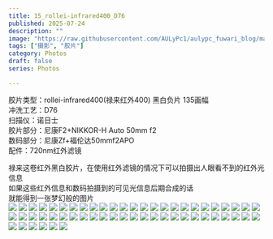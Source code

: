 ```yaml
---
title: 15_rollei-infrared400_D76
published: 2025-07-24
description: ""
image: "https://raw.githubusercontent.com/AULyPc1/aulypc_fuwari_blog/main/picture/mypic/film/15_rollei-infrared400_D76/DSC_1927.webp"
tags: ["摄影", "胶片"]
category: Photos
draft: false
series: Photos

---
```

胶片类型：rollei-infrared400(禄来红外400) 黑白负片 135画幅  
冲洗工艺：D76  
扫描仪：诺日士  
胶片部分：尼康F2+NIKKOR-H Auto 50mm f2  
数码部分：尼康Zf+福伦达50mmf2APO  
配件：720nm红外滤镜  

禄来这卷红外黑白胶片，在使用红外滤镜的情况下可以拍摄出人眼看不到的红外光信息  
如果这些红外信息和数码拍摄到的可见光信息后期合成的话  
就能得到一张梦幻般的图片  
![](https://raw.githubusercontent.com/AULyPc1/aulypc_fuwari_blog/main/picture/mypic/film/15_rollei-infrared400_D76/000000740036.webp)
![](https://raw.githubusercontent.com/AULyPc1/aulypc_fuwari_blog/main/picture/mypic/film/15_rollei-infrared400_D76/DSC_1723.webp)
![](https://raw.githubusercontent.com/AULyPc1/aulypc_fuwari_blog/main/picture/mypic/film/15_rollei-infrared400_D76/000000740034.webp)
![](https://raw.githubusercontent.com/AULyPc1/aulypc_fuwari_blog/main/picture/mypic/film/15_rollei-infrared400_D76/DSC_1732.webp)
![](https://raw.githubusercontent.com/AULyPc1/aulypc_fuwari_blog/main/picture/mypic/film/15_rollei-infrared400_D76/000000740032.webp)
![](https://raw.githubusercontent.com/AULyPc1/aulypc_fuwari_blog/main/picture/mypic/film/15_rollei-infrared400_D76/DSC_1739.webp)
![](https://raw.githubusercontent.com/AULyPc1/aulypc_fuwari_blog/main/picture/mypic/film/15_rollei-infrared400_D76/000000740030.webp)
![](https://raw.githubusercontent.com/AULyPc1/aulypc_fuwari_blog/main/picture/mypic/film/15_rollei-infrared400_D76/DSC_1749.webp)
![](https://raw.githubusercontent.com/AULyPc1/aulypc_fuwari_blog/main/picture/mypic/film/15_rollei-infrared400_D76/000000740028.webp)
![](https://raw.githubusercontent.com/AULyPc1/aulypc_fuwari_blog/main/picture/mypic/film/15_rollei-infrared400_D76/DSC_1754.webp)
![](https://raw.githubusercontent.com/AULyPc1/aulypc_fuwari_blog/main/picture/mypic/film/15_rollei-infrared400_D76/000000740027.webp)
![](https://raw.githubusercontent.com/AULyPc1/aulypc_fuwari_blog/main/picture/mypic/film/15_rollei-infrared400_D76/DSC_1759.webp)
![](https://raw.githubusercontent.com/AULyPc1/aulypc_fuwari_blog/main/picture/mypic/film/15_rollei-infrared400_D76/000000740024.webp)
![](https://raw.githubusercontent.com/AULyPc1/aulypc_fuwari_blog/main/picture/mypic/film/15_rollei-infrared400_D76/000000740023.webp)
![](https://raw.githubusercontent.com/AULyPc1/aulypc_fuwari_blog/main/picture/mypic/film/15_rollei-infrared400_D76/DSC_1847.webp)
![](https://raw.githubusercontent.com/AULyPc1/aulypc_fuwari_blog/main/picture/mypic/film/15_rollei-infrared400_D76/000000740022.webp)
![](https://raw.githubusercontent.com/AULyPc1/aulypc_fuwari_blog/main/picture/mypic/film/15_rollei-infrared400_D76/DSC_1850.webp)
![](https://raw.githubusercontent.com/AULyPc1/aulypc_fuwari_blog/main/picture/mypic/film/15_rollei-infrared400_D76/000000740021.webp)
![](https://raw.githubusercontent.com/AULyPc1/aulypc_fuwari_blog/main/picture/mypic/film/15_rollei-infrared400_D76/DSC_1854.webp)
![](https://raw.githubusercontent.com/AULyPc1/aulypc_fuwari_blog/main/picture/mypic/film/15_rollei-infrared400_D76/000000740020.webp)
![](https://raw.githubusercontent.com/AULyPc1/aulypc_fuwari_blog/main/picture/mypic/film/15_rollei-infrared400_D76/DSC_1858.webp)
![](https://raw.githubusercontent.com/AULyPc1/aulypc_fuwari_blog/main/picture/mypic/film/15_rollei-infrared400_D76/000000740019.webp)
![](https://raw.githubusercontent.com/AULyPc1/aulypc_fuwari_blog/main/picture/mypic/film/15_rollei-infrared400_D76/DSC_1859.webp)
![](https://raw.githubusercontent.com/AULyPc1/aulypc_fuwari_blog/main/picture/mypic/film/15_rollei-infrared400_D76/000000740018.webp)
![](https://raw.githubusercontent.com/AULyPc1/aulypc_fuwari_blog/main/picture/mypic/film/15_rollei-infrared400_D76/DSC_1862.webp)
![](https://raw.githubusercontent.com/AULyPc1/aulypc_fuwari_blog/main/picture/mypic/film/15_rollei-infrared400_D76/000000740017.webp)
![](https://raw.githubusercontent.com/AULyPc1/aulypc_fuwari_blog/main/picture/mypic/film/15_rollei-infrared400_D76/DSC_1866.webp)
![](https://raw.githubusercontent.com/AULyPc1/aulypc_fuwari_blog/main/picture/mypic/film/15_rollei-infrared400_D76/000000740016.webp)
![](https://raw.githubusercontent.com/AULyPc1/aulypc_fuwari_blog/main/picture/mypic/film/15_rollei-infrared400_D76/000000740015.webp)
![](https://raw.githubusercontent.com/AULyPc1/aulypc_fuwari_blog/main/picture/mypic/film/15_rollei-infrared400_D76/DSC_1878.webp)
![](https://raw.githubusercontent.com/AULyPc1/aulypc_fuwari_blog/main/picture/mypic/film/15_rollei-infrared400_D76/000000740014.webp)
![](https://raw.githubusercontent.com/AULyPc1/aulypc_fuwari_blog/main/picture/mypic/film/15_rollei-infrared400_D76/DSC_1886.webp)
![](https://raw.githubusercontent.com/AULyPc1/aulypc_fuwari_blog/main/picture/mypic/film/15_rollei-infrared400_D76/000000740013.webp)
![](https://raw.githubusercontent.com/AULyPc1/aulypc_fuwari_blog/main/picture/mypic/film/15_rollei-infrared400_D76/DSC_1894.webp)
![](https://raw.githubusercontent.com/AULyPc1/aulypc_fuwari_blog/main/picture/mypic/film/15_rollei-infrared400_D76/000000740012.webp)
![](https://raw.githubusercontent.com/AULyPc1/aulypc_fuwari_blog/main/picture/mypic/film/15_rollei-infrared400_D76/DSC_1898.webp)
![](https://raw.githubusercontent.com/AULyPc1/aulypc_fuwari_blog/main/picture/mypic/film/15_rollei-infrared400_D76/000000740011.webp)
![](https://raw.githubusercontent.com/AULyPc1/aulypc_fuwari_blog/main/picture/mypic/film/15_rollei-infrared400_D76/000000740010.webp)
![](https://raw.githubusercontent.com/AULyPc1/aulypc_fuwari_blog/main/picture/mypic/film/15_rollei-infrared400_D76/DSC_1909.webp)
![](https://raw.githubusercontent.com/AULyPc1/aulypc_fuwari_blog/main/picture/mypic/film/15_rollei-infrared400_D76/000000740009.webp)
![](https://raw.githubusercontent.com/AULyPc1/aulypc_fuwari_blog/main/picture/mypic/film/15_rollei-infrared400_D76/DSC_1910.webp)
![](https://raw.githubusercontent.com/AULyPc1/aulypc_fuwari_blog/main/picture/mypic/film/15_rollei-infrared400_D76/000000740008.webp)
![](https://raw.githubusercontent.com/AULyPc1/aulypc_fuwari_blog/main/picture/mypic/film/15_rollei-infrared400_D76/DSC_19144.webp)
![](https://raw.githubusercontent.com/AULyPc1/aulypc_fuwari_blog/main/picture/mypic/film/15_rollei-infrared400_D76/000000740007.webp)
![](https://raw.githubusercontent.com/AULyPc1/aulypc_fuwari_blog/main/picture/mypic/film/15_rollei-infrared400_D76/DSC_1919.webp)
![](https://raw.githubusercontent.com/AULyPc1/aulypc_fuwari_blog/main/picture/mypic/film/15_rollei-infrared400_D76/000000740006.webp)
![](https://raw.githubusercontent.com/AULyPc1/aulypc_fuwari_blog/main/picture/mypic/film/15_rollei-infrared400_D76/DSC_1922.webp)
![](https://raw.githubusercontent.com/AULyPc1/aulypc_fuwari_blog/main/picture/mypic/film/15_rollei-infrared400_D76/000000740005.webp)
![](https://raw.githubusercontent.com/AULyPc1/aulypc_fuwari_blog/main/picture/mypic/film/15_rollei-infrared400_D76/DSC_1924.webp)
![](https://raw.githubusercontent.com/AULyPc1/aulypc_fuwari_blog/main/picture/mypic/film/15_rollei-infrared400_D76/000000740004.webp)
![](https://raw.githubusercontent.com/AULyPc1/aulypc_fuwari_blog/main/picture/mypic/film/15_rollei-infrared400_D76/DSC_1927.webp)
![](https://raw.githubusercontent.com/AULyPc1/aulypc_fuwari_blog/main/picture/mypic/film/15_rollei-infrared400_D76/000000740003.webp)
![](https://raw.githubusercontent.com/AULyPc1/aulypc_fuwari_blog/main/picture/mypic/film/15_rollei-infrared400_D76/DSC_1930.webp)
![](https://raw.githubusercontent.com/AULyPc1/aulypc_fuwari_blog/main/picture/mypic/film/15_rollei-infrared400_D76/000000740002.webp)
![](https://raw.githubusercontent.com/AULyPc1/aulypc_fuwari_blog/main/picture/mypic/film/15_rollei-infrared400_D76/DSC_1938.webp)
![](https://raw.githubusercontent.com/AULyPc1/aulypc_fuwari_blog/main/picture/mypic/film/15_rollei-infrared400_D76/000000740001.webp)